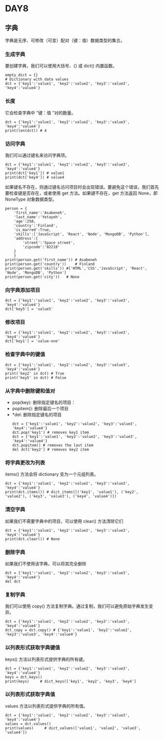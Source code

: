 # DAY8

## 字典

字典是无序、可修改（可变）配对（键：值）数据类型的集合。

### 生成字典

要创建字典，我们可以使用大括号、{} 或 dict() 内置函数。

```
empty_dict = {}
# Dictionary with data values
dct = {'key1':'value1', 'key2':'value2', 'key3':'value3', 'key4':'value4'}
```

### 长度

它会检查字典中 "键：值 "对的数量。

```
dct = {'key1':'value1', 'key2':'value2', 'key3':'value3', 'key4':'value4'}
print(len(dct)) # 4
```

### 访问字典

我们可以通过键名来访问字典项。

```
dct = {'key1':'value1', 'key2':'value2', 'key3':'value3', 'key4':'value4'}
print(dct['key1']) # value1
print(dct['key4']) # value4
```

如果键名不存在，则通过键名访问项目时会出现错误。要避免这个错误，我们首先要检查键是否存在，或者使用 get 方法。如果键不存在，get 方法返回 None，即 NoneType 对象数据类型。

```
person = {
    'first_name':'Asabeneh',
    'last_name':'Yetayeh',
    'age':250,
    'country':'Finland',
    'is_marred':True,
    'skills':['JavaScript', 'React', 'Node', 'MongoDB', 'Python'],
    'address':{
        'street':'Space street',
        'zipcode':'02210'
    }
    }
print(person.get('first_name')) # Asabeneh
print(person.get('country'))    # Finland
print(person.get('skills')) #['HTML','CSS','JavaScript', 'React', 'Node', 'MongoDB', 'Python']
print(person.get('city'))   # None
```

### 向字典添加项目

```
dct = {'key1':'value1', 'key2':'value2', 'key3':'value3', 'key4':'value4'}
dct['key5'] = 'value5'
```

### 修改项目

```
dct = {'key1':'value1', 'key2':'value2', 'key3':'value3', 'key4':'value4'}
dct['key1'] = 'value-one'

```

### 检查字典中的键值

```
dct = {'key1':'value1', 'key2':'value2', 'key3':'value3', 'key4':'value4'}
print('key2' in dct) # True
print('key5' in dct) # False
```

### 从字典中删除键和值对

* pop(key): 删除指定键名的项目：
* popitem(): 删除最后一个项目
* *del: 删除指定键名的项目
  ```
  dct = {'key1':'value1', 'key2':'value2', 'key3':'value3', 'key4':'value4'}
  dct.pop('key1') # removes key1 item
  dct = {'key1':'value1', 'key2':'value2', 'key3':'value3', 'key4':'value4'}
  dct.popitem() # removes the last item
  del dct['key2'] # removes key2 item
  ```

### 将字典更改为列表

items() 方法会将 dictionary 变为一个元组列表。

```
dct = {'key1':'value1', 'key2':'value2', 'key3':'value3', 'key4':'value4'}
print(dct.items()) # dict_items([('key1', 'value1'), ('key2', 'value2'), ('key3', 'value3'), ('key4', 'value4')])
```

### 清空字典

如果我们不需要字典中的项目，可以使用 clear() 方法清除它们

```
dct = {'key1':'value1', 'key2':'value2', 'key3':'value3', 'key4':'value4'}
print(dct.clear()) # None
```

### 删除字典

如果我们不使用该字典，可以将其完全删除

```
dct = {'key1':'value1', 'key2':'value2', 'key3':'value3', 'key4':'value4'}
del dct
```

### 复制字典

我们可以使用 copy() 方法复制字典。通过复制，我们可以避免原始字典发生变异。

```
dct = {'key1':'value1', 'key2':'value2', 'key3':'value3', 'key4':'value4'}
dct_copy = dct.copy() # {'key1':'value1', 'key2':'value2', 'key3':'value3', 'key4':'value4'}
```

### 以列表形式获取字典键值

keys() 方法以列表形式提供字典的所有键。

```
dct = {'key1':'value1', 'key2':'value2', 'key3':'value3', 'key4':'value4'}
keys = dct.keys()
print(keys)     # dict_keys(['key1', 'key2', 'key3', 'key4']
```

### 以列表形式获取字典值

values 方法以列表形式提供字典的所有值。

```
dct = {'key1':'value1', 'key2':'value2', 'key3':'value3', 'key4':'value4'}
values = dct.values()
print(values)     # dict_values(['value1', 'value2', 'value3', 'value4'])
```
